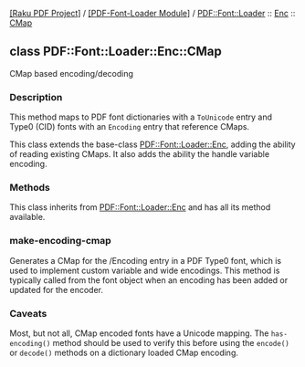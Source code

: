 [[Raku PDF Project]](https://pdf-raku.github.io)
 / [[PDF-Font-Loader Module]](https://pdf-raku.github.io/PDF-Font-Loader-raku)
 / [PDF::Font::Loader](https://pdf-raku.github.io/PDF-Font-Loader-raku/PDF/Font/Loader)
 :: [Enc](https://pdf-raku.github.io/PDF-Font-Loader-raku/PDF/Font/Loader/Enc)
 :: [CMap](https://pdf-raku.github.io/PDF-Font-Loader-raku/PDF/Font/Loader/Enc/CMap)

class PDF::Font::Loader::Enc::CMap
----------------------------------

CMap based encoding/decoding

### Description

This method maps to PDF font dictionaries with a `ToUnicode` entry and Type0 (CID) fonts with an `Encoding` entry that reference CMaps.

This class extends the base-class [PDF::Font::Loader::Enc](https://pdf-raku.github.io/PDF-Font-Loader-raku/PDF/Font/Loader/Enc), adding the ability of reading existing CMaps. It also adds the ability the handle variable encoding.

### Methods

This class inherits from [PDF::Font::Loader::Enc](https://pdf-raku.github.io/PDF-Font-Loader-raku/PDF/Font/Loader/Enc) and has all its method available.

### make-encoding-cmap

Generates a CMap for the /Encoding entry in a PDF Type0 font, which is used to implement custom variable and wide encodings. This method is typically called from the font object when an encoding has been added or updated for the encoder.

### Caveats

Most, but not all, CMap encoded fonts have a Unicode mapping. The `has-encoding()` method should be used to verify this before using the `encode()` or `decode()` methods on a dictionary loaded CMap encoding.

